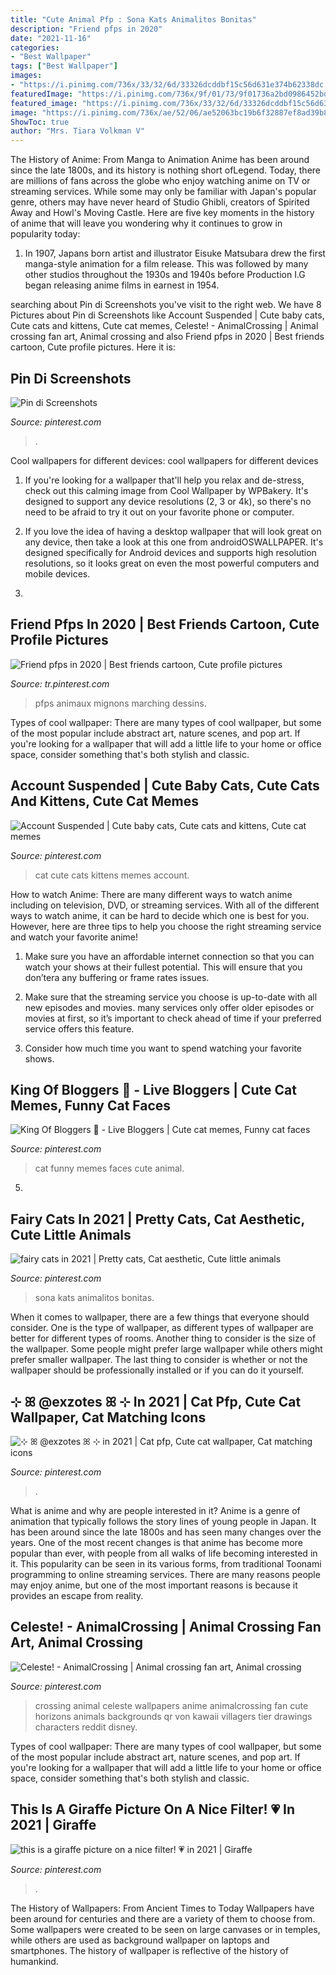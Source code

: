 ```yaml
---
title: "Cute Animal Pfp : Sona Kats Animalitos Bonitas"
description: "Friend pfps in 2020"
date: "2021-11-16"
categories:
- "Best Wallpaper"
tags: ["Best Wallpaper"]
images:
- "https://i.pinimg.com/736x/33/32/6d/33326dcddbf15c56d631e374b62338dc.jpg"
featuredImage: "https://i.pinimg.com/736x/9f/01/73/9f01736a2bd0986452bd95ef05abf425.jpg"
featured_image: "https://i.pinimg.com/736x/33/32/6d/33326dcddbf15c56d631e374b62338dc.jpg"
image: "https://i.pinimg.com/736x/ae/52/06/ae52063bc19b6f32887ef8ad39b81f01.jpg"
ShowToc: true
author: "Mrs. Tiara Volkman V"
---
```



The History of Anime: From Manga to Animation
Anime has been around since the late 1800s, and its history is nothing short ofLegend. Today, there are millions of fans across the globe who enjoy watching anime on TV or streaming services. While some may only be familiar with Japan's popular genre, others may have never heard of Studio Ghibli, creators of Spirited Away and Howl's Moving Castle. Here are five key moments in the history of anime that will leave you wondering why it continues to grow in popularity today:
1) In 1907, Japans born artist and illustrator Eisuke Matsubara drew the first manga-style animation for a film release. This was followed by many other studios throughout the 1930s and 1940s before Production I.G began releasing anime films in earnest in 1954.

	

		
searching about Pin di Screenshots you've visit to the right web. We have 8 Pictures about Pin di Screenshots like Account Suspended | Cute baby cats, Cute cats and kittens, Cute cat memes, Celeste! - AnimalCrossing | Animal crossing fan art, Animal crossing and also Friend pfps in 2020 | Best friends cartoon, Cute profile pictures. Here it is:
		
    
## Pin Di Screenshots

<img loading=lazy src="https://i.pinimg.com/736x/34/42/d3/3442d377d72d713fe3be32421c802c3f.jpg" onerror="this.onerror=null;this.src='https://tse3.mm.bing.net/th?id=OIP.-vTzuddNWGuoCoOZMrOmbAHaNL&amp;pid=15.1';" alt="Pin di Screenshots">

_Source: pinterest.com_

>. 

	

Cool wallpapers for different devices:
cool wallpapers for different devices 

1. If you're looking for a wallpaper that'll help you relax and de-stress, check out this calming image from Cool Wallpaper by WPBakery. It's designed to support any device resolutions (2, 3 or 4k), so there's no need to be afraid to try it out on your favorite phone or computer.

2. If you love the idea of having a desktop wallpaper that will look great on any device, then take a look at this one from androidOSWALLPAPER. It's designed specifically for Android devices and supports high resolution resolutions, so it looks great on even the most powerful computers and mobile devices.

3.

    
## Friend Pfps In 2020 | Best Friends Cartoon, Cute Profile Pictures

<img loading=lazy src="https://i.pinimg.com/736x/08/89/3e/08893e82446dbfa8cc37b492b6974198.jpg" onerror="this.onerror=null;this.src='https://tse2.mm.bing.net/th?id=OIP.SaSK0q7eZhJ_RfSwJvBvTAHaHU&amp;pid=15.1';" alt="Friend pfps in 2020 | Best friends cartoon, Cute profile pictures">

_Source: tr.pinterest.com_

>pfps animaux mignons marching dessins. 

	

Types of cool wallpaper:
There are many types of cool wallpaper, but some of the most popular include abstract art, nature scenes, and pop art. If you're looking for a wallpaper that will add a little life to your home or office space, consider something that's both stylish and classic.

    
## Account Suspended | Cute Baby Cats, Cute Cats And Kittens, Cute Cat Memes

<img loading=lazy src="https://i.pinimg.com/736x/33/32/6d/33326dcddbf15c56d631e374b62338dc.jpg" onerror="this.onerror=null;this.src='https://tse4.mm.bing.net/th?id=OIP.IAj1lmcCm2ea_nipiJ6AEwHaJ4&amp;pid=15.1';" alt="Account Suspended | Cute baby cats, Cute cats and kittens, Cute cat memes">

_Source: pinterest.com_

>cat cute cats kittens memes account. 

	

How to watch Anime: There are many different ways to watch anime including on television, DVD, or streaming services.
With all of the different ways to watch anime, it can be hard to decide which one is best for you. However, here are three tips to help you choose the right streaming service and watch your favorite anime!
1. Make sure you have an affordable internet connection so that you can watch your shows at their fullest potential. This will ensure that you don’tera any buffering or frame rates issues.

2. Make sure that the streaming service you choose is up-to-date with all new episodes and movies. many services only offer older episodes or movies at first, so it’s important to check ahead of time if your preferred service offers this feature.

3. Consider how much time you want to spend watching your favorite shows.

    
## King Of Bloggers 👑 - Live Bloggers | Cute Cat Memes, Funny Cat Faces

<img loading=lazy src="https://i.pinimg.com/736x/9f/01/73/9f01736a2bd0986452bd95ef05abf425.jpg" onerror="this.onerror=null;this.src='https://tse2.mm.bing.net/th?id=OIP.s_86zMRjd9ATqA65UZyMHAHaNJ&amp;pid=15.1';" alt="King Of Bloggers 👑 - Live Bloggers | Cute cat memes, Funny cat faces">

_Source: pinterest.com_

>cat funny memes faces cute animal. 

	

5.

    
## Fairy Cats In 2021 | Pretty Cats, Cat Aesthetic, Cute Little Animals

<img loading=lazy src="https://i.pinimg.com/736x/aa/cf/d0/aacfd08017d8d42a7323c32bb3a6a7b7.jpg" onerror="this.onerror=null;this.src='https://tse1.mm.bing.net/th?id=OIP.k83a5EVInzu19eQ6bOz0vQHaJ3&amp;pid=15.1';" alt="fairy cats in 2021 | Pretty cats, Cat aesthetic, Cute little animals">

_Source: pinterest.com_

>sona kats animalitos bonitas. 

	

When it comes to wallpaper, there are a few things that everyone should consider. One is the type of wallpaper, as different types of wallpaper are better for different types of rooms. Another thing to consider is the size of the wallpaper. Some people might prefer large wallpaper while others might prefer smaller wallpaper. The last thing to consider is whether or not the wallpaper should be professionally installed or if you can do it yourself.

    
## ⊹ ꕤ @exzotes ꕤ ⊹ In 2021 | Cat Pfp, Cute Cat Wallpaper, Cat Matching Icons

<img loading=lazy src="https://i.pinimg.com/736x/22/bd/ff/22bdff4f5b445fd470fd99e9d70b6a2c.jpg" onerror="this.onerror=null;this.src='https://tse3.mm.bing.net/th?id=OIP.RXGy58R5rg-wVhb_Re5BzAAAAA&amp;pid=15.1';" alt="⊹ ꕤ @exzotes ꕤ ⊹ in 2021 | Cat pfp, Cute cat wallpaper, Cat matching icons">

_Source: pinterest.com_

>. 

	

What is anime and why are people interested in it?
Anime is a genre of animation that typically follows the story lines of young people in Japan. It has been around since the late 1800s and has seen many changes over the years. One of the most recent changes is that anime has become more popular than ever, with people from all walks of life becoming interested in it. This popularity can be seen in its various forms, from traditional Toonami programming to online streaming services. There are many reasons people may enjoy anime, but one of the most important reasons is because it provides an escape from reality.

    
## Celeste! - AnimalCrossing | Animal Crossing Fan Art, Animal Crossing

<img loading=lazy src="https://i.pinimg.com/736x/a8/e5/3f/a8e53f55b008ab4f48f7878f7c6f230d.jpg" onerror="this.onerror=null;this.src='https://tse1.mm.bing.net/th?id=OIP.9ERVP1wfu4-m9VaRNjO9FAHaNH&amp;pid=15.1';" alt="Celeste! - AnimalCrossing | Animal crossing fan art, Animal crossing">

_Source: pinterest.com_

>crossing animal celeste wallpapers anime animalcrossing fan cute horizons animals backgrounds qr von kawaii villagers tier drawings characters reddit disney. 

	

Types of cool wallpaper:
There are many types of cool wallpaper, but some of the most popular include abstract art, nature scenes, and pop art. If you're looking for a wallpaper that will add a little life to your home or office space, consider something that's both stylish and classic.

    
## This Is A Giraffe Picture On A Nice Filter! 💗 In 2021 | Giraffe

<img loading=lazy src="https://i.pinimg.com/736x/ae/52/06/ae52063bc19b6f32887ef8ad39b81f01.jpg" onerror="this.onerror=null;this.src='https://tse3.mm.bing.net/th?id=OIP.E6AmVY7x53pgh92RH9OcNAHaLy&amp;pid=15.1';" alt="this is a giraffe picture on a nice filter! 💗 in 2021 | Giraffe">

_Source: pinterest.com_

>. 

	

The History of Wallpapers: From Ancient Times to Today
Wallpapers have been around for centuries and there are a variety of them to choose from. Some wallpapers were created to be seen on large canvases or in temples, while others are used as background wallpaper on laptops and smartphones. The history of wallpaper is reflective of the history of humankind.

